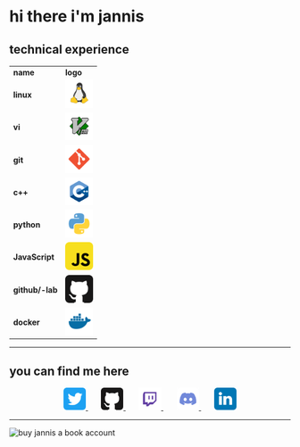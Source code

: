 # hi there i'm jannis

## technical experience 
<!--
| name            | logo                                                                                                                               |
|-----------------|------------------------------------------------------------------------------------------------------------------------------------|
| **linux**       | <img width="50px" alt="linux" src="https://raw.githubusercontent.com/edent/SuperTinyIcons/master/images/svg/linux.svg"/>           |
| **vi**          | <img width="50px" alt="vim" src="https://raw.githubusercontent.com/edent/SuperTinyIcons/master/images/svg/vim.svg"/>               |
| **git**         | <img width="50px" alt="git" src="https://raw.githubusercontent.com/edent/SuperTinyIcons/master/images/svg/git.svg"/>               |
| **c++**         | <img width="50px" alt="c++" src="https://raw.githubusercontent.com/edent/SuperTinyIcons/master/images/svg/cplusplus.svg"/>         |
| **python**      | <img width="50px" alt="python" src="https://raw.githubusercontent.com/edent/SuperTinyIcons/master/images/svg/python.svg"/>         |
| **JavaScript**  | <img width="50px" alt="javascript" src="https://raw.githubusercontent.com/edent/SuperTinyIcons/master/images/svg/javascript.svg"/> |
| **github/-lab** | <img width="50px" alt="github/-lab" src="https://raw.githubusercontent.com/edent/SuperTinyIcons/master/images/svg/github.svg"/>    |
| **docker**      | <img width="50px" alt="docker" src="https://raw.githubusercontent.com/edent/SuperTinyIcons/master/images/svg/docker.svg"/>         |
-->

<table>
    <tr>
        <td><b>name</b></td>
        <td><b>logo</b></td>
    </tr>
    <tr>
        <td><b>linux</b></td>
        <td><img width="50px" alt="linux" src="https://raw.githubusercontent.com/edent/SuperTinyIcons/master/images/svg/linux.svg"/></td>
    </tr>
    <tr>
        <td><b>vi</b></td>
        <td><img width="50px" alt="vim" src="https://raw.githubusercontent.com/edent/SuperTinyIcons/master/images/svg/vim.svg"/></td>
    </tr>
    <tr>
        <td><b>git</b></td>
        <td><img width="50px" alt="git" src="https://raw.githubusercontent.com/edent/SuperTinyIcons/master/images/svg/git.svg"/></td>
    </tr>
    <tr>
        <td><b>c++</b></td>
        <td><img width="50px" alt="c++" src="https://raw.githubusercontent.com/edent/SuperTinyIcons/master/images/svg/cplusplus.svg"/></td>
    </tr>
    <tr>
        <td><b>python</b></td>
        <td><img width="50px" alt="python" src="https://raw.githubusercontent.com/edent/SuperTinyIcons/master/images/svg/python.svg"/></td>
    </tr>
    <tr>
        <td><b>JavaScript</b></td>
        <td><img width="50px" alt="javascript" src="https://raw.githubusercontent.com/edent/SuperTinyIcons/master/images/svg/javascript.svg"/></td>
    </tr>
    <tr>
        <td><b>github/-lab</b></td>
        <td><img width="50px" alt="github/-lab" src="https://raw.githubusercontent.com/edent/SuperTinyIcons/master/images/svg/github.svg"/></td>
    </tr>
    <tr>
        <td><b>docker</b></td>
        <td><img width="50px" alt="docker" src="https://raw.githubusercontent.com/edent/SuperTinyIcons/master/images/svg/docker.svg"/></td>
    </tr>
</table>

---

## you can find me here
<!-- icons from here:
    https://github.com/edent/SuperTinyIcons
-->

<p align="center">
<a href="https://twitter.com/withjannis" target="_blank">
  <img alt="jannis' twitter account" width="40px" src="https://raw.githubusercontent.com/edent/SuperTinyIcons/master/images/svg/twitter.svg"/>
</a>
  &#8287;&#8287;&#8287;&#8287;&#8287;
<a href="https://github.com/withjannis">
  <img alt="jannis' github account" width="40px" src="https://raw.githubusercontent.com/edent/SuperTinyIcons/master/images/svg/github.svg"/>
</a>
  &#8287;&#8287;&#8287;&#8287;&#8287;
<a href="https://twitch.tv/withjannis">
  <img alt="jannis' twitch account" width="40px" src="https://raw.githubusercontent.com/edent/SuperTinyIcons/master/images/svg/twitch.svg"/>
</a>
  &#8287;&#8287;&#8287;&#8287;&#8287;
<a href="https://discordapp.com/users/429764749107003392">
  <img alt="jannis' discord user" width="40px" src="https://raw.githubusercontent.com/edent/SuperTinyIcons/master/images/svg/discord.svg"/>
</a>
  &#8287;&#8287;&#8287;&#8287;&#8287;
<a href="https://linkedin.com/in/jannisimhof">
  <img alt="jannis' linkedin account" width="40px" src="https://raw.githubusercontent.com/edent/SuperTinyIcons/master/images/svg/linkedin.svg"/>
</a>
<br>
</p>

---

<a href="https://www.buymeacoffee.com/withjannis">
  <img align="left" alt="buy jannis a book account" width="200px" src="https://cdn.buymeacoffee.com/buttons/v2/default-white.png" />
</a>
